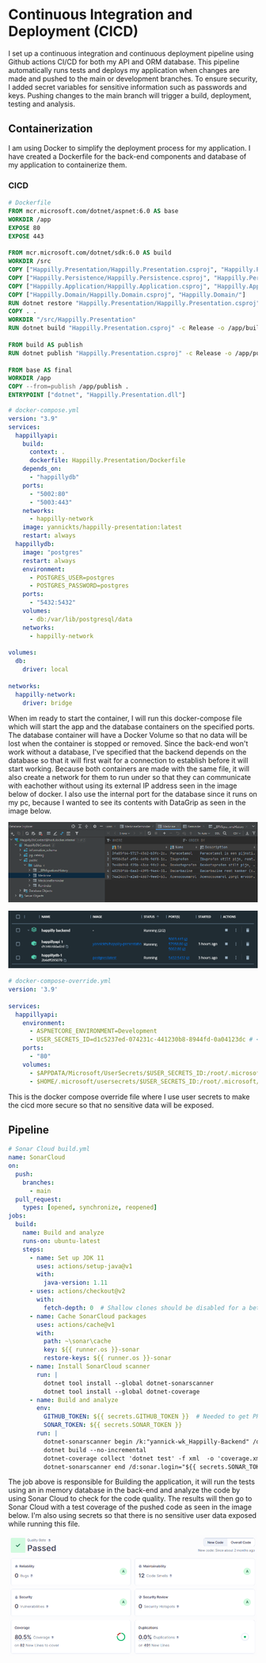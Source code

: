 # Continuous Integration and Deployment (CICD)
I set up a continuous integration and continuous deployment pipeline using Github actions CI/CD for both my API and ORM database. This pipeline automatically runs tests and deploys my application when changes are made and pushed to the main or development branches. To ensure security, I added secret variables for sensitive information such as passwords and keys. Pushing changes to the main branch will trigger a build, deployment, testing and analysis.

## Containerization
I am using Docker to simplify the deployment process for my application. I have created a Dockerfile for the back-end components and database of my application to containerize them.

### CICD
```Dockerfile
# Dockerfile
FROM mcr.microsoft.com/dotnet/aspnet:6.0 AS base
WORKDIR /app
EXPOSE 80
EXPOSE 443

FROM mcr.microsoft.com/dotnet/sdk:6.0 AS build
WORKDIR /src
COPY ["Happilly.Presentation/Happilly.Presentation.csproj", "Happilly.Presentation/"]
COPY ["Happilly.Persistence/Happilly.Persistence.csproj", "Happilly.Persistence/"]
COPY ["Happilly.Application/Happilly.Application.csproj", "Happilly.Application/"]
COPY ["Happilly.Domain/Happilly.Domain.csproj", "Happilly.Domain/"]
RUN dotnet restore "Happilly.Presentation/Happilly.Presentation.csproj"
COPY . .
WORKDIR "/src/Happilly.Presentation"
RUN dotnet build "Happilly.Presentation.csproj" -c Release -o /app/build

FROM build AS publish
RUN dotnet publish "Happilly.Presentation.csproj" -c Release -o /app/publish

FROM base AS final
WORKDIR /app
COPY --from=publish /app/publish .
ENTRYPOINT ["dotnet", "Happilly.Presentation.dll"]
```

```yaml
# docker-compose.yml
version: "3.9"
services:
  happillyapi:
    build:
      context: .
      dockerfile: Happilly.Presentation/Dockerfile
    depends_on:
      - "happillydb"
    ports:
      - "5002:80"
      - "5003:443"
    networks:
      - happilly-network
    image: yannickts/happilly-presentation:latest
    restart: always
  happillydb:
    image: "postgres"
    restart: always
    environment:
      - POSTGRES_USER=postgres
      - POSTGRES_PASSWORD=postgres 
    ports:
      - "5432:5432"
    volumes:
      - db:/var/lib/postgresql/data
    networks:
      - happilly-network

volumes:
  db:
    driver: local

networks:
  happilly-network:
    driver: bridge
```
When im ready to start the container, I will run this docker-compose file which will start the app and the database containers on the specified ports. The database container will have a Docker Volume so that no data will be lost when the container is stopped or removed. Since the back-end won't work without a database, I've specified that the backend depends on the database so that it will first wait for a connection to establish before it will start working. Because both containers are made with the same file, it will also create a network for them to run under so that they can communicate with eachother without using its external IP address seen in the image below of docker. I also use the internal port for the database since it runs on my pc, because I wanted to see its contents with DataGrip as seen in the image below.

![Datagrip](resources/datagrip-happilly.png)

![Datagrip](resources/docker-containers.png)

```yaml
# docker-compose-override.yml
version: '3.9'

services:
  happillyapi:
    environment:
      - ASPNETCORE_ENVIRONMENT=Development
      - USER_SECRETS_ID=d1c5237ed-074231c-441230b8-8944fd-0a04123dc # <- not my actual ID 
    ports:
      - "80"
    volumes:
      - $APPDATA/Microsoft/UserSecrets/$USER_SECRETS_ID:/root/.microsoft/usersecrets/$USER_SECRETS_ID
      - $HOME/.microsoft/usersecrets/$USER_SECRETS_ID:/root/.microsoft/usersecrets/$USER_SECRETS_ID
```
This is the docker compose override file where I use user secrets to make the cicd more secure so that no sensitive data will be exposed.

## Pipeline

```yaml
# Sonar Cloud build.yml
name: SonarCloud
on:
  push:
    branches:
      - main
  pull_request:
    types: [opened, synchronize, reopened]
jobs:
  build:
    name: Build and analyze
    runs-on: ubuntu-latest
    steps:
      - name: Set up JDK 11
        uses: actions/setup-java@v1
        with:
          java-version: 1.11
      - uses: actions/checkout@v2
        with:
          fetch-depth: 0  # Shallow clones should be disabled for a better relevancy of analysis
      - name: Cache SonarCloud packages
        uses: actions/cache@v1
        with:
          path: ~\sonar\cache
          key: ${{ runner.os }}-sonar
          restore-keys: ${{ runner.os }}-sonar
      - name: Install SonarCloud scanner
        run: |
          dotnet tool install --global dotnet-sonarscanner
          dotnet tool install --global dotnet-coverage
      - name: Build and analyze
        env:
          GITHUB_TOKEN: ${{ secrets.GITHUB_TOKEN }}  # Needed to get PR information, if any
          SONAR_TOKEN: ${{ secrets.SONAR_TOKEN }} 
        run: |
          dotnet-sonarscanner begin /k:"yannick-wk_Happilly-Backend" /o:"yannick-wk" /d:sonar.login="${{ secrets.SONAR_TOKEN }}" /d:sonar.host.url="https://sonarcloud.io" /d:sonar.cs.vscoveragexml.reportsPaths=coverage.xml
          dotnet build --no-incremental
          dotnet-coverage collect 'dotnet test' -f xml  -o 'coverage.xml'
          dotnet-sonarscanner end /d:sonar.login="${{ secrets.SONAR_TOKEN }}"
```

The job above is responsible for Building the application, it will run the tests using an in memory database in the back-end and analyze the code by using Sonar Cloud to check for the code quality. The results will then go to Sonar Cloud with a test coverage of the pushed code as seen in the image below. I'm also using secrets so that there is no sensitive user data exposed while running this file.

![SonarCloud analysis](resources/sonarcloud-passed.png)